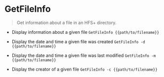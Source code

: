 # GetFileInfo
> Get information about a file in an HFS+ directory.

- Display information about a given file
`GetFileInfo {{path/to/filename}}`

- Display the date and time a given file was created
`GetFileInfo -d {{path/to/filename}}`

- Display the date and time a given file was last modified
`GetFileInfo -m {{path/to/filename}}`

- Display the creator of a given file
`GetFileInfo -c {{path/to/filename}}`
